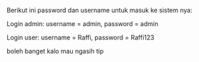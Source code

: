 Berikut ini password dan username untuk masuk ke sistem nya:

Login admin: 
username = admin, password = admin

Login user:
username = Raffi, password = Raffi123

boleh banget kalo mau ngasih tip

